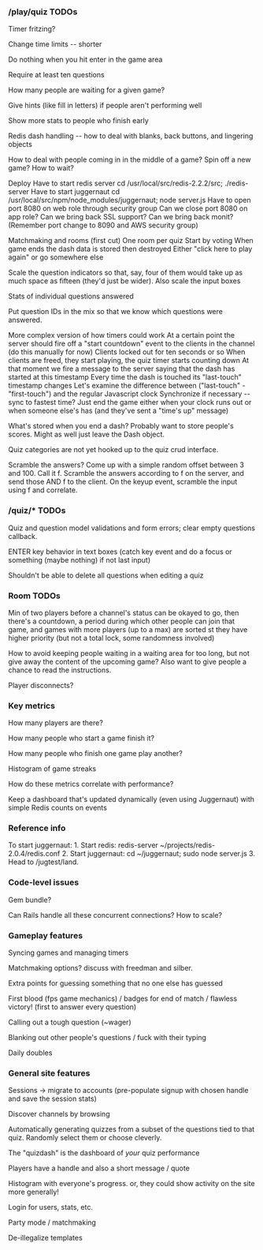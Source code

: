 ### /play/quiz TODOs ###

Timer fritzing?

Change time limits -- shorter

Do nothing when you hit enter in the game area

Require at least ten questions

How many people are waiting for a given game?

Give hints (like fill in letters) if people aren't performing well

Show more stats to people who finish early

Redis dash handling -- how to deal with blanks, back buttons, and lingering objects

How to deal with people coming in in the middle of a game? Spin off a new game? How to wait?

Deploy
	Have to start redis server
		cd /usr/local/src/redis-2.2.2/src; ./redis-server 
	Have to start juggernaut
		cd /usr/local/src/npm/node_modules/juggernaut; node server.js
	Have to open port 8080 on web role through security group
	Can we close port 8080 on app role?
	Can we bring back SSL support?
	Can we bring back monit? (Remember port change to 8090 and AWS security group)

Matchmaking and rooms (first cut)
	One room per quiz
	Start by voting
	When game ends the dash data is stored then destroyed
	Either "click here to play again" or go somewhere else
	
Scale the question indicators so that, say, four of them would take up as much space as fifteen (they'd just be wider).
	Also scale the input boxes

Stats of individual questions answered

Put question IDs in the mix so that we know which questions were answered.

More complex version of how timers could work
	At a certain point the server should fire off a "start countdown" event to the clients in the channel (do this manually for now)
	Clients locked out for ten seconds or so
	When clients are freed, they start playing, the quiz timer starts counting down
	At that moment we fire a message to the server saying that the dash has started at this timestamp
	Every time the dash is touched its "last-touch" timestamp changes
	Let's examine the difference between ("last-touch" - "first-touch") and the regular Javascript clock
	Synchronize if necessary -- sync to fastest time?
	Just end the game either when your clock runs out or when someone else's has (and they've sent a "time's up" message)

What's stored when you end a dash?
	Probably want to store people's scores. Might as well just leave the Dash object.

Quiz categories are not yet hooked up to the quiz crud interface.

Scramble the answers?
	Come up with a simple random offset between 3 and 100. Call it f.
	Scramble the answers according to f on the server, and send those
	AND f to the client. On the keyup event, scramble the input using f
	and correlate.

### /quiz/* TODOs ###

Quiz and question model validations and form errors; clear empty questions callback.

ENTER key behavior in text boxes (catch key event and do a focus or something (maybe nothing) if not last input)

Shouldn't be able to delete all questions when editing a quiz

### Room TODOs ###

Min of two players before a channel's status can be okayed to go, then there's a countdown, a period during which other people can join that game, and games with more players (up to a max) are sorted st they have higher priority (but not a total lock, some randomness involved)

How to avoid keeping people waiting in a waiting area for too long, but not give away the content of the upcoming game? Also want to give people a chance to read the instructions.

Player disconnects?

### Key metrics ###

How many players are there?

How many people who start a game finish it?

How many people who finish one game play another?

Histogram of game streaks

How do these metrics correlate with performance?

Keep a dashboard that's updated dynamically (even using Juggernaut) with simple Redis counts on events

### Reference info ###

To start juggernaut:
	1. Start redis: redis-server ~/projects/redis-2.0.4/redis.conf
	2. Start juggernaut: cd ~/juggernaut; sudo node server.js
	3. Head to /jugtest/land.

### Code-level issues ###

Gem bundle?

Can Rails handle all these concurrent connections? How to scale?

### Gameplay features ###

Syncing games and managing timers

Matchmaking options? discuss with freedman and silber.

Extra points for guessing something that no one else has guessed

First blood (fps game mechanics) / badges for end of match / flawless victory! (first to answer every question)

Calling out a tough question (~wager)

Blanking out other people's questions / fuck with their typing

Daily doubles

### General site features ###

Sessions -> migrate to accounts (pre-populate signup with chosen handle and save the session stats)

Discover channels by browsing

Automatically generating quizzes from a subset of the questions tied to that quiz. Randomly select them or choose cleverly.

The "quizdash" is the dashboard of _your_ quiz performance

Players have a handle and also a short message / quote

Histogram with everyone's progress. or, they could show activity on the site more generally!

Login for users, stats, etc.

Party mode / matchmaking

De-illegalize templates